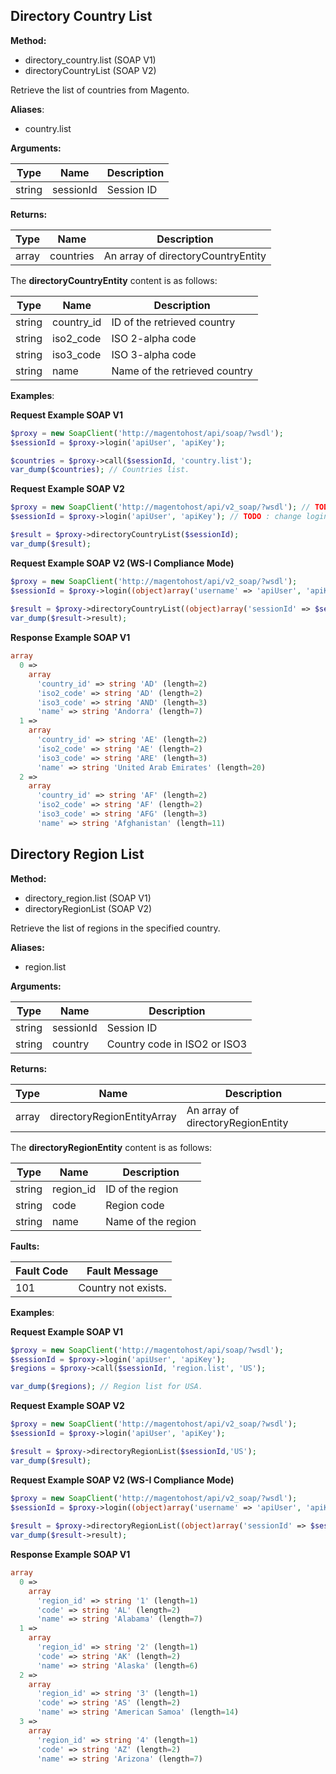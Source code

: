 ## Directory Country List

**Method:**

-   directory_country.list (SOAP V1)
-   directoryCountryList (SOAP V2)

Retrieve the list of countries from Magento.

**Aliases**:

-   country.list

**Arguments:**

| Type | Name | Description |
| --- | --- | --- |
| string | sessionId | Session ID |

**Returns:**

| Type | Name | Description |
| --- | --- | --- |
| array | countries | An array of directoryCountryEntity |

The **directoryCountryEntity** content is as follows:

| Type | Name | Description |
| --- | --- | --- |
| string | country_id | ID of the retrieved country |
| string | iso2_code | ISO 2-alpha code |
| string | iso3_code | ISO 3-alpha code |
| string | name | Name of the retrieved country |

**Examples**:

**Request Example SOAP V1**

```php
$proxy = new SoapClient('http://magentohost/api/soap/?wsdl');
$sessionId = $proxy->login('apiUser', 'apiKey');

$countries = $proxy->call($sessionId, 'country.list');
var_dump($countries); // Countries list.
```

**Request Example SOAP V2**

```php
$proxy = new SoapClient('http://magentohost/api/v2_soap/?wsdl'); // TODO : change url
$sessionId = $proxy->login('apiUser', 'apiKey'); // TODO : change login and pwd if necessary

$result = $proxy->directoryCountryList($sessionId);
var_dump($result);
```

**Request Example SOAP V2 (WS-I Compliance Mode)**

```php
$proxy = new SoapClient('http://magentohost/api/v2_soap/?wsdl'); 
$sessionId = $proxy->login((object)array('username' => 'apiUser', 'apiKey' => 'apiKey')); 
 
$result = $proxy->directoryCountryList((object)array('sessionId' => $sessionId->result));   
var_dump($result->result);
```

**Response Example SOAP V1**

```php
array
  0 =>
    array
      'country_id' => string 'AD' (length=2)
      'iso2_code' => string 'AD' (length=2)
      'iso3_code' => string 'AND' (length=3)
      'name' => string 'Andorra' (length=7)
  1 =>
    array
      'country_id' => string 'AE' (length=2)
      'iso2_code' => string 'AE' (length=2)
      'iso3_code' => string 'ARE' (length=3)
      'name' => string 'United Arab Emirates' (length=20)
  2 =>
    array
      'country_id' => string 'AF' (length=2)
      'iso2_code' => string 'AF' (length=2)
      'iso3_code' => string 'AFG' (length=3)
      'name' => string 'Afghanistan' (length=11)
```

## Directory Region List

**Method:**

-   directory_region.list (SOAP V1)
-   directoryRegionList (SOAP V2)

Retrieve the list of regions in the specified country.

**Aliases:**

-   region.list

**Arguments:**

| Type | Name | Description |
| --- | --- | --- |
| string | sessionId | Session ID |
| string | country | Country code in ISO2 or ISO3 |

**Returns:**

| Type | Name | Description |
| --- | --- | --- |
| array | directoryRegionEntityArray | An array of directoryRegionEntity |

The **directoryRegionEntity** content is as follows:

| Type | Name | Description |
| --- | --- | --- |
| string | region_id | ID of the region |
| string | code | Region code |
| string | name | Name of the region |

**Faults:**

| Fault Code | Fault Message |
| --- | --- |
| 101 | Country not exists. |

**Examples**:

**Request Example SOAP V1**

```php
$proxy = new SoapClient('http://magentohost/api/soap/?wsdl');
$sessionId = $proxy->login('apiUser', 'apiKey');
$regions = $proxy->call($sessionId, 'region.list', 'US');

var_dump($regions); // Region list for USA.
```

**Request Example SOAP V2**

```php
$proxy = new SoapClient('http://magentohost/api/v2_soap/?wsdl'); 
$sessionId = $proxy->login('apiUser', 'apiKey'); 

$result = $proxy->directoryRegionList($sessionId,'US');
var_dump($result);
```

**Request Example SOAP V2 (WS-I Compliance Mode)**

```php
$proxy = new SoapClient('http://magentohost/api/v2_soap/?wsdl'); 
$sessionId = $proxy->login((object)array('username' => 'apiUser', 'apiKey' => 'apiKey')); 
 
$result = $proxy->directoryRegionList((object)array('sessionId' => $sessionId->result, 'country' => 'US'));   
var_dump($result->result);
```

**Response Example SOAP V1**

```php
array
  0 =>
    array
      'region_id' => string '1' (length=1)
      'code' => string 'AL' (length=2)
      'name' => string 'Alabama' (length=7)
  1 =>
    array
      'region_id' => string '2' (length=1)
      'code' => string 'AK' (length=2)
      'name' => string 'Alaska' (length=6)
  2 =>
    array
      'region_id' => string '3' (length=1)
      'code' => string 'AS' (length=2)
      'name' => string 'American Samoa' (length=14)
  3 =>
    array
      'region_id' => string '4' (length=1)
      'code' => string 'AZ' (length=2)
      'name' => string 'Arizona' (length=7)
```
